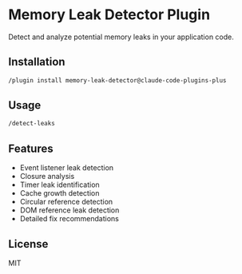 # Memory Leak Detector Plugin

Detect and analyze potential memory leaks in your application code.

## Installation

```bash
/plugin install memory-leak-detector@claude-code-plugins-plus
```

## Usage

```bash
/detect-leaks
```

## Features

- Event listener leak detection
- Closure analysis
- Timer leak identification
- Cache growth detection
- Circular reference detection
- DOM reference leak detection
- Detailed fix recommendations

## License

MIT
